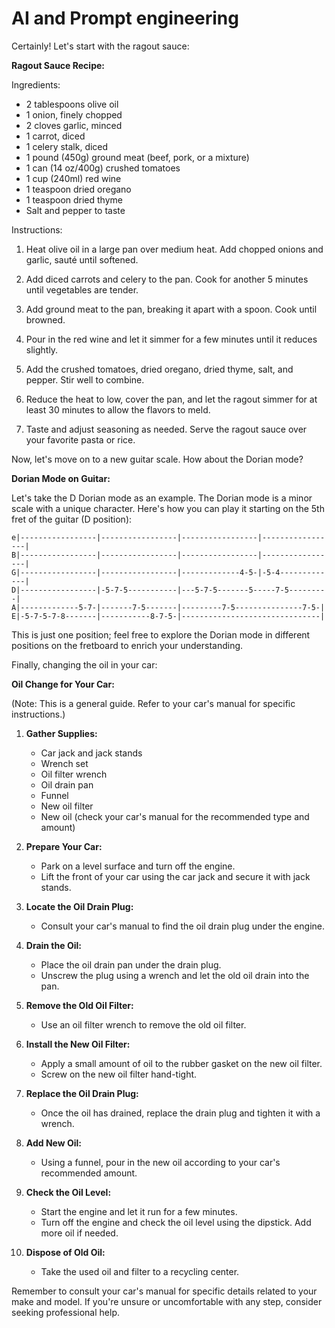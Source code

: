 # AI and Prompt engineering

Certainly! Let's start with the ragout sauce:

**Ragout Sauce Recipe:**

Ingredients:
- 2 tablespoons olive oil
- 1 onion, finely chopped
- 2 cloves garlic, minced
- 1 carrot, diced
- 1 celery stalk, diced
- 1 pound (450g) ground meat (beef, pork, or a mixture)
- 1 can (14 oz/400g) crushed tomatoes
- 1 cup (240ml) red wine
- 1 teaspoon dried oregano
- 1 teaspoon dried thyme
- Salt and pepper to taste

Instructions:

1. Heat olive oil in a large pan over medium heat. Add chopped onions and garlic, sauté until softened.

2. Add diced carrots and celery to the pan. Cook for another 5 minutes until vegetables are tender.

3. Add ground meat to the pan, breaking it apart with a spoon. Cook until browned.

4. Pour in the red wine and let it simmer for a few minutes until it reduces slightly.

5. Add the crushed tomatoes, dried oregano, dried thyme, salt, and pepper. Stir well to combine.

6. Reduce the heat to low, cover the pan, and let the ragout simmer for at least 30 minutes to allow the flavors to meld.

7. Taste and adjust seasoning as needed. Serve the ragout sauce over your favorite pasta or rice.

Now, let's move on to a new guitar scale. How about the Dorian mode?

**Dorian Mode on Guitar:**

Let's take the D Dorian mode as an example. The Dorian mode is a minor scale with a unique character. Here's how you can play it starting on the 5th fret of the guitar (D position):

```
e|-----------------|-----------------|-----------------|-----------------|
B|-----------------|-----------------|-----------------|-----------------|
G|-----------------|-----------------|-------------4-5-|-5-4-------------|
D|-----------------|-5-7-5-----------|---5-7-5-------5-----7-5---------|
A|-------------5-7-|-------7-5-------|---------7-5---------------7-5-|
E|-5-7-5-7-8-------|-----------8-7-5-|-------------------------------|
```

This is just one position; feel free to explore the Dorian mode in different positions on the fretboard to enrich your understanding.

Finally, changing the oil in your car:

**Oil Change for Your Car:**

(Note: This is a general guide. Refer to your car's manual for specific instructions.)

1. **Gather Supplies:**
   - Car jack and jack stands
   - Wrench set
   - Oil filter wrench
   - Oil drain pan
   - Funnel
   - New oil filter
   - New oil (check your car's manual for the recommended type and amount)

2. **Prepare Your Car:**
   - Park on a level surface and turn off the engine.
   - Lift the front of your car using the car jack and secure it with jack stands.

3. **Locate the Oil Drain Plug:**
   - Consult your car's manual to find the oil drain plug under the engine.

4. **Drain the Oil:**
   - Place the oil drain pan under the drain plug.
   - Unscrew the plug using a wrench and let the old oil drain into the pan.

5. **Remove the Old Oil Filter:**
   - Use an oil filter wrench to remove the old oil filter.

6. **Install the New Oil Filter:**
   - Apply a small amount of oil to the rubber gasket on the new oil filter.
   - Screw on the new oil filter hand-tight.

7. **Replace the Oil Drain Plug:**
   - Once the oil has drained, replace the drain plug and tighten it with a wrench.

8. **Add New Oil:**
   - Using a funnel, pour in the new oil according to your car's recommended amount.

9. **Check the Oil Level:**
   - Start the engine and let it run for a few minutes.
   - Turn off the engine and check the oil level using the dipstick. Add more oil if needed.

10. **Dispose of Old Oil:**
    - Take the used oil and filter to a recycling center.

Remember to consult your car's manual for specific details related to your make and model. If you're unsure or uncomfortable with any step, consider seeking professional help.
